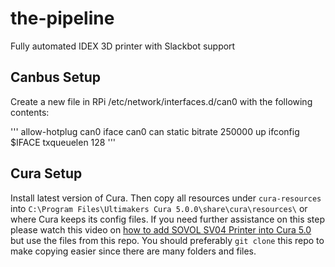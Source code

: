 # the-pipeline
Fully automated IDEX 3D printer with Slackbot support

## Canbus Setup

Create a new file in RPi /etc/network/interfaces.d/can0 with the following contents:

'''
allow-hotplug can0
iface can0 can static
    bitrate 250000
    up ifconfig $IFACE txqueuelen 128
'''


## Cura Setup

Install latest version of Cura. Then copy all resources under `cura-resources` into `C:\Program Files\Ultimakers Cura 5.0.0\share\cura\resources\` or where Cura keeps its config files. If you need further assistance on this step please watch this video on [how to add SOVOL SV04 Printer into Cura 5.0](https://www.youtube.com/watch?v=4KL_7jbV8KM) but use the files from this repo. You should preferably `git clone` this repo to make copying easier since there are many folders and files.